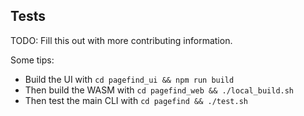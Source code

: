 ## Tests

TODO: Fill this out with more contributing information.

Some tips:
- Build the UI with `cd pagefind_ui && npm run build`
- Then build the WASM with `cd pagefind_web && ./local_build.sh`
- Then test the main CLI with `cd pagefind && ./test.sh`
